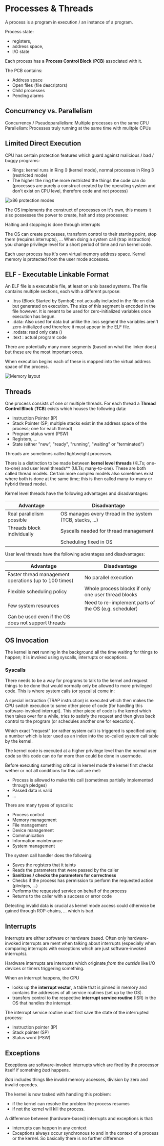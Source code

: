 # Processes & Threads

A process is a program in execution / an instance of a program.

Process state:
- registers,
- address space,
- I/O state

Each process has a **Process Control Block** (**PCB**) associated with it.

The PCB contains:
- Address space
- Open files (file descriptors)
- Child processes
- Pending alarms


## Concurrency vs. Parallelism

Concurrency / Pseudoparallelism: Multiple processes on the same CPU
Parallelism: Processes truly running at the same time with mulitple CPUs


## Limited Direct Execution

CPU has certain protection features which guard against malicious / bad / buggy programs:
- Rings: kernel runs in Ring 0 (kernel mode), normal processes in Ring 3 (restricted mode)
- The higher the ring the more restricted the things the code can do (processes are purely a construct created by the operating system and don't exist on CPU level, therefore code and not process)

![x86 protection modes](../assets/os/protection_modes.svg)

The OS implements the construct of processes on it's own, this means it also possesses the power to create, halt and stop processes:

Halting and stopping is done through interrupts

The OS can create processes, transform control to their starting point, stop them (requires interrupts), ...
When doing a system call (trap instruction) you change privilege level for a short period of time and run kernel code.

Each user process has it's own virtual memory address space.
Kernel memory is protected from the user mode accesses.

## ELF - Executable Linkable Format

An ELF file is a executable file, at least on unix based systems.
The file contains multiple sections, each with a different purpose:

- .bss (Block Started by Symbol): not actually included in the file on disk but generated on execution.
  The size of this segment is encoded in the file however.
  It is meant to be used for zero-initialized variables once execution has begun.
- .data: Also used for data but unlike the .bss segment the variables aren't zero-initialized and therefore it must appear in the ELF file.
- .rodata: read only data ()
- .text : actual program code

There are potentially many more segments (based on what the linker does) but these are the most important ones.

When execution begins each of these is mapped into the virtual address space of the process.

![Memory layout](../assets/os/address_space.svg)


## Threads

One process consists of one or multiple threads.
For each thread a **Thread Control Block** (**TCB**) exists which houses the following data:
- Instruction Pointer (IP)
- Stack Pointer (SP; multiple stacks exist in the address space of the process; one for each thread)
- Program status word (PSW)
- Registers, ...
- State (either "new", "ready", "running", "waiting" or "terminated")

Threads are sometimes called lightweight processes.

There is a distinction to be made between **kernel level threads** (KLTs; one-to-one) and user level threads** (ULTs; many-to-one).
These are both called thread models.
Certain more complex models also sometimes exist where both is done at the same time; this is then called many-to-many or hybrid thread model.

Kernel level threads have the following advantages and disadvantages:

| Advantage                  | Disadvantage                                             |
| -------------------------- | -------------------------------------------------------- |
| Real parallelism possible  | OS manages every thread in the system (TCB, stacks, ...) |
| Threads block individually | Syscalls needed for thread management                    |
|                            | Scheduling fixed in OS                                   |

User level threads have the following advantages and disadvantages:

| Advantage                                             | Disadvantage                                          |
| ----------------------------------------------------- | ----------------------------------------------------- |
| Faster thread management operations (up to 100 times) | No parallel execution                                 |
| Flexible scheduling policy                            | Whole process blocks if only one user thread blocks   |
| Few system resources                                  | Need to re-implement parts of the OS (e.g. scheduler) |
| Can be used even if the OS does not support threads   |                                                       |


## OS Invocation

The kernel is **not** running in the background all the time waiting for things to happen; it is invoked using syscalls, interrupts or exceptions.

### Syscalls

There needs to be a way for programs to talk to the kernel and request things to be done that would normally only be allowed to more privileged code.
This is where system calls (or syscalls) come in:

A special instruction (TRAP instruction) is executed which then makes the CPU switch execution to some other piece of code (for handling this software-invoked interrupt).
This other piece of code is the kernel which then takes over for a while, tries to satisfy the request and then gives back control to the program (or schedules another one for execution).

Which exact "request" (or rather system call) is triggered is specified using a number which is later used as an index into the so-called system call table by the kernel.

The kernel code is executed at a higher privilege level than the normal user code so this code can do far more than could be done in usermode.

Before executing something critical in kernel mode the kernel first checks wether or not all conditions for this call are met:
- Process is allowed to make this call (sometimes partially implemented through pledges)
- Passed data is valid
- ...

There are many types of syscalls:
- Process control
- Memory management
- File management
- Device management
- Communication
- Information maintenance
- System management

The system call handler does the following:

- Saves the registers that it taints
- Reads the parameters that were passed by the caller
- **Sanitizes / checks the parameters for correctness**
- Checks if the process has permission to perform the requested action (pledges, ...)
- Performs the requested service on behalf of the process
- Returns to the caller with a success or error code

Detecting invalid data is crucial as kernel mode access could otherwise be gained through ROP-chains, ... which is bad.

## Interrupts

Interrupts are either software or hardware based.
Often only hardware-invoked interrupts are ment when talking about interrupts (especially when comparing interrupts with exceptions which are just software-invoked interrupts).

Hardware interrupts are interrupts which originate *from the outside* like I/O devices or timers triggering something.

When an interrupt happens, the CPU
- looks up the **interrupt vector**, a table that is pinned in memory and contains the addresses of all service routines (set up by the OS).
- transfers control to the respective **interrupt service routine** (ISR) in the OS that handles the interrupt.

The interrupt service routine must first save the state of the interrupted process:
- Instruction pointer (IP)
- Stack pointer (SP)
- Status word (PSW)

## Exceptions

Exceptions are software-invoked interrupts which are fired by the processor itself if something *bad* happens.

*Bad* includes things like invalid memory accesses, division by zero and invalid opcodes.

The kernel is now tasked with handling this problem:
- if the kernel can resolve the problem the process resumes
- if not the kernel will kill the process.

A difference between (hardware-based) interrupts and exceptions is that:
- Interrupts can happen in any context
- Exceptions always occur synchronous to and in the context of a process or the kernel.
  So basically there is no further difference


